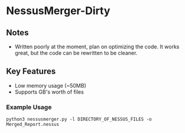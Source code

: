 # NessusMerger-Dirty

## Notes

 - Written poorly at the moment, plan on optimizing the code. It works great, but the code can be rewritten to be cleaner.
## Key Features

 - Low memory usage (~50MB)
 - Supports GB's worth of files

### Example Usage 
```
python3 nessusmerger.py -l DIRECTORY_OF_NESSUS_FILES -o Merged_Report.nessus
```
